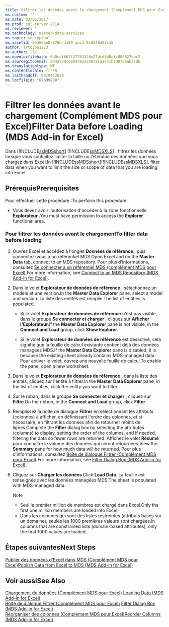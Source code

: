 ```yaml
---
title: Filtrer les données avant le chargement (Complément MDS pour Excel) | Microsoft Docs
ms.custom: ''
ms.date: 03/06/2017
ms.prod: sql-server-2014
ms.reviewer: ''
ms.technology: master-data-services
ms.topic: conceptual
ms.assetid: 9e30eae0-776b-4a09-aac3-0c0249d92ca5
author: lrtoyou1223
ms.author: lle
ms.openlocfilehash: 6d0ccf667f37763326e27dcd8d0cfc005627ebc2
ms.sourcegitcommit: ad4d92dce894592a259721a1571b1d8736abacdb
ms.translationtype: MT
ms.contentlocale: fr-FR
ms.lasthandoff: 08/04/2020
ms.locfileid: "87699888"
---
```

# <a name="filter-data-before-loading-mds-add-in-for-excel"></a><span data-ttu-id="edc8d-102">Filtrer les données avant le chargement (Complément MDS pour Excel)</span><span class="sxs-lookup"><span data-stu-id="edc8d-102">Filter Data before Loading (MDS Add-in for Excel)</span></span>
  <span data-ttu-id="edc8d-103">Dans [!INCLUDE[ssMDSshort](../../includes/ssmdsshort-md.md)] [!INCLUDE[ssMDSXLS](../../includes/ssmdsxls-md.md)] , filtrez les données lorsque vous souhaitez limiter la taille ou l’étendue des données que vous chargez dans Excel.</span><span class="sxs-lookup"><span data-stu-id="edc8d-103">In [!INCLUDE[ssMDSshort](../../includes/ssmdsshort-md.md)][!INCLUDE[ssMDSXLS](../../includes/ssmdsxls-md.md)], filter data when you want to limit the size or scope of data that you are loading into Excel.</span></span>  
  
## <a name="prerequisites"></a><span data-ttu-id="edc8d-104">Prérequis</span><span class="sxs-lookup"><span data-stu-id="edc8d-104">Prerequisites</span></span>  
 <span data-ttu-id="edc8d-105">Pour effectuer cette procédure :</span><span class="sxs-lookup"><span data-stu-id="edc8d-105">To perform this procedure:</span></span>  
  
-   <span data-ttu-id="edc8d-106">Vous devez avoir l'autorisation d'accéder à la zone fonctionnelle **Explorateur** .</span><span class="sxs-lookup"><span data-stu-id="edc8d-106">You must have permission to access the **Explorer** functional area.</span></span>  
  
### <a name="to-filter-data-before-loading"></a><span data-ttu-id="edc8d-107">Pour filtrer les données avant le chargement</span><span class="sxs-lookup"><span data-stu-id="edc8d-107">To filter data before loading</span></span>  
  
1.  <span data-ttu-id="edc8d-108">Ouvrez Excel et accédez à l'onglet **Données de référence** , puis connectez-vous à un référentiel MDS.</span><span class="sxs-lookup"><span data-stu-id="edc8d-108">Open Excel and on the **Master Data** tab, connect to an MDS repository.</span></span> <span data-ttu-id="edc8d-109">Pour plus d’informations, consultez [Se connecter à un référentiel MDS &#40;complément MDS pour Excel&#41;](connect-to-an-mds-repository-mds-add-in-for-excel.md).</span><span class="sxs-lookup"><span data-stu-id="edc8d-109">For more information, see [Connect to an MDS Repository &#40;MDS Add-in for Excel&#41;](connect-to-an-mds-repository-mds-add-in-for-excel.md).</span></span>  
  
2.  <span data-ttu-id="edc8d-110">Dans le volet **Explorateur de données de référence** , sélectionnez un modèle et une version.</span><span class="sxs-lookup"><span data-stu-id="edc8d-110">In the **Master Data Explorer** pane, select a model and version.</span></span> <span data-ttu-id="edc8d-111">La liste des entités est remplie.</span><span class="sxs-lookup"><span data-stu-id="edc8d-111">The list of entities is populated.</span></span>  
  
    -   <span data-ttu-id="edc8d-112">Si le volet **Explorateur de données de référence** n'est pas visible, dans le groupe **Se connecter et charger** , cliquez sur **Afficher l'Explorateur**.</span><span class="sxs-lookup"><span data-stu-id="edc8d-112">If the **Master Data Explorer** pane is not visible, in the **Connect and Load** group, click **Show Explorer**.</span></span>  
  
    -   <span data-ttu-id="edc8d-113">Si le volet **Explorateur de données de référence** est désactivé, cela signifie que la feuille de calcul existante contient déjà des données managées MDS.</span><span class="sxs-lookup"><span data-stu-id="edc8d-113">If the **Master Data Explorer** pane is disabled, it is because the existing sheet already contains MDS-managed data.</span></span> <span data-ttu-id="edc8d-114">Pour activer le volet, ouvrez une nouvelle feuille de calcul.</span><span class="sxs-lookup"><span data-stu-id="edc8d-114">To enable the pane, open a new worksheet.</span></span>  
  
3.  <span data-ttu-id="edc8d-115">Dans le volet **Explorateur de données de référence** , dans la liste des entités, cliquez sur l'entité à filtrer.</span><span class="sxs-lookup"><span data-stu-id="edc8d-115">In the **Master Data Explorer** pane, in the list of entities, click the entity you want to filter.</span></span>  
  
4.  <span data-ttu-id="edc8d-116">Sur le ruban, dans le groupe **Se connecter et charger** , cliquez sur **Filtre**.</span><span class="sxs-lookup"><span data-stu-id="edc8d-116">On the ribbon, in the **Connect and Load** group, click **Filter**.</span></span>  
  
5.  <span data-ttu-id="edc8d-117">Remplissez la boîte de dialogue **Filtrer** en sélectionnant les attributs (colonnes) à afficher, en définissant l'ordre des colonnes, et si nécessaire, en filtrant les données afin de retourner moins de lignes.</span><span class="sxs-lookup"><span data-stu-id="edc8d-117">Complete the **Filter** dialog box by selecting the attributes (columns) to display, setting the order of the columns, and if needed, filtering the data so fewer rows are returned.</span></span> <span data-ttu-id="edc8d-118">Affichez le volet **Résumé** pour connaître le volume des données qui seront retournées.</span><span class="sxs-lookup"><span data-stu-id="edc8d-118">View the **Summary** pane for how much data will be returned.</span></span> <span data-ttu-id="edc8d-119">Pour plus d’informations, consultez [Boîte de dialogue Filtrer &#40;Complément MDS pour Excel&#41;](filter-dialog-box-mds-add-in-for-excel.md).</span><span class="sxs-lookup"><span data-stu-id="edc8d-119">For more information, see [Filter Dialog Box &#40;MDS Add-in for Excel&#41;](filter-dialog-box-mds-add-in-for-excel.md).</span></span>  
  
6.  <span data-ttu-id="edc8d-120">Cliquez sur **Charger les données**.</span><span class="sxs-lookup"><span data-stu-id="edc8d-120">Click **Load Data**.</span></span> <span data-ttu-id="edc8d-121">La feuille est renseignée avec les données managées MDS.</span><span class="sxs-lookup"><span data-stu-id="edc8d-121">The sheet is populated with MDS-managed data.</span></span>  
  
    > [!NOTE]  
    >  -   <span data-ttu-id="edc8d-122">Seul le premier million de membres est chargé dans Excel.</span><span class="sxs-lookup"><span data-stu-id="edc8d-122">Only the first one million members are loaded into Excel.</span></span>  
    > -   <span data-ttu-id="edc8d-123">Dans les colonnes qui sont des listes restreintes (attributs basés sur un domaine), seules les 1000 premières valeurs sont chargées.</span><span class="sxs-lookup"><span data-stu-id="edc8d-123">In columns that are constrained lists (domain-based attributes), only the first 1000 values are loaded.</span></span>  
  
## <a name="next-steps"></a><span data-ttu-id="edc8d-124">Étapes suivantes</span><span class="sxs-lookup"><span data-stu-id="edc8d-124">Next Steps</span></span>  
 [<span data-ttu-id="edc8d-125">Publier des données d’Excel dans MDS &#40;Complément MDS pour Excel&#41;</span><span class="sxs-lookup"><span data-stu-id="edc8d-125">Publish Data from Excel to MDS &#40;MDS Add-in for Excel&#41;</span></span>](import-data-from-excel-to-master-data-services-mds-add-in-for-excel.md)  
  
## <a name="see-also"></a><span data-ttu-id="edc8d-126">Voir aussi</span><span class="sxs-lookup"><span data-stu-id="edc8d-126">See Also</span></span>  
 <span data-ttu-id="edc8d-127">[Chargement de données &#40;Complément MDS pour Excel&#41;](overview-exporting-data-to-excel-mds-add-in-for-excel.md) </span><span class="sxs-lookup"><span data-stu-id="edc8d-127">[Loading Data &#40;MDS Add-in for Excel&#41;](overview-exporting-data-to-excel-mds-add-in-for-excel.md) </span></span>  
 <span data-ttu-id="edc8d-128">[Boîte de dialogue Filtrer &#40;Complément MDS pour Excel&#41;](filter-dialog-box-mds-add-in-for-excel.md) </span><span class="sxs-lookup"><span data-stu-id="edc8d-128">[Filter Dialog Box &#40;MDS Add-in for Excel&#41;](filter-dialog-box-mds-add-in-for-excel.md) </span></span>  
 [<span data-ttu-id="edc8d-129">Réorganiser des colonnes &#40;Complément MDS pour Excel&#41;</span><span class="sxs-lookup"><span data-stu-id="edc8d-129">Reorder Columns &#40;MDS Add-in for Excel&#41;</span></span>](reorder-columns-mds-add-in-for-excel.md)  
  
  
